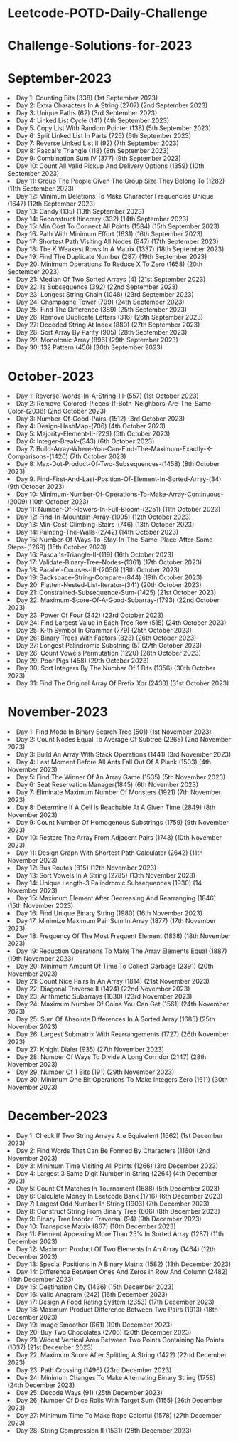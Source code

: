 # Leetcode-POTD-Daily-Challenge

# Challenge-Solutions-for-2023

# September-2023
<li>Day 1: Counting Bits (338) (1st September 2023)</li>
<li>Day 2: Extra Characters In A String (2707) (2nd September 2023)</li>
<li>Day 3: Unique Paths (62) (3rd September 2023)</li>
<li>Day 4: Linked List Cycle (141) (4th September 2023)</li>
<li>Day 5: Copy List With Random Pointer (138) (5th September 2023)</li>
<li>Day 6: Split Linked List In Parts (725) (6th September 2023)</li>
<li>Day 7: Reverse Linked List II (92) (7th September 2023)</li>
<li>Day 8: Pascal's Triangle (118) (8th September 2023)</li>
<li>Day 9: Combination Sum IV (377) (9th September 2023)</li>
<li>Day 10: Count All Valid Pickup And Delivery Options (1359) (10th September 2023)</li>
<li>Day 11: Group The People Given The Group Size They Belong To (1282) (11th September 2023)</li>
<li>Day 12: Minimum Deletions To Make Character Frequencies Unique (1647) (12th September 2023)</li>
<li>Day 13: Candy (135) (13th September 2023)</li>
<li>Day 14: Reconstruct Itinerary (332) (14th September 2023)</li>
<li>Day 15: Min Cost To Connect All Points (1584) (15th September 2023)</li>
<li>Day 16: Path With Minimum Effort (1631) (16th September 2023)</li>
<li>Day 17: Shortest Path Visiting All Nodes (847) (17th September 2023)</li>
<li>Day 18: The K Weakest Rows In A Matrix (1337) (18th September 2023)</li>
<li>Day 19: Find The Duplicate Number (287) (19th September 2023)</li>
<li>Day 20: Minimum Operations To Reduce X To Zero (1658) (20th September 2023)</li>
<li>Day 21: Median Of Two Sorted Arrays (4) (21st September 2023)</li>
<li>Day 22: Is Subsequence (392) (22nd September 2023)</li>
<li>Day 23: Longest String Chain (1048) (23rd September 2023)</li>
<li>Day 24: Champagne Tower (799) (24th September 2023)</li>
<li>Day 25: Find The Difference (389) (25th September 2023)</li>
<li>Day 26: Remove Duplicate Letters (316) (26th September 2023)</li>
<li>Day 27: Decoded String At Index (880) (27th September 2023)</li>
<li>Day 28: Sort Array By Parity (905) (28th September 2023)</li>
<li>Day 29: Monotonic Array (896) (29th September 2023)</li>
<li>Day 30: 132 Pattern (456) (30th September 2023)</li>

# October-2023
<li>Day 1: Reverse-Words-In-A-String-III-(557) (1st October 2023) </li>
<li>Day 2: Remove-Colored-Pieces-If-Both-Neighbors-Are-The-Same-Color-(2038) (2nd October 2023) </li>
<li>Day 3: Number-Of-Good-Pairs-(1512) (3rd October 2023) </li>
<li>Day 4: Design-HashMap-(706) (4th October 2023) </li>
<li>Day 5: Majority-Element-II-(229) (5th October 2023) </li>
<li>Day 6: Integer-Break-(343) (6th October 2023) </li>
<li>Day 7: Build-Array-Where-You-Can-Find-The-Maximum-Exactly-K-Comparisons-(1420) (7th October 2023) </li>
<li>Day 8: Max-Dot-Product-Of-Two-Subsequences-(1458) (8th October 2023) </li>
<li>Day 9: Find-First-And-Last-Position-Of-Element-In-Sorted-Array-(34) (9th October 2023) </li>
<li>Day 10: Minimum-Number-Of-Operations-To-Make-Array-Continuous-(2009) (10th October 2023) </li>
<li>Day 11: Number-Of-Flowers-In-Full-Bloom-(2251) (11th October 2023) </li>
<li>Day 12: Find-In-Mountain-Array-(1095) (12th October 2023) </li>
<li>Day 13: Min-Cost-Climbing-Stairs-(746) (13th October 2023) </li>
<li>Day 14: Painting-The-Walls-(2742) (14th October 2023) </li>
<li>Day 15: Number-Of-Ways-To-Stay-In-The-Same-Place-After-Some-Steps-(1269) (15th October 2023) </li>
<li>Day 16: Pascal's-Triangle-II-(119) (16th October 2023) </li>
<li>Day 17: Validate-Binary-Tree-Nodes-(1361) (17th October 2023) </li>
<li>Day 18: Parallel-Courses-III-(2050) (18th October 2023) </li>
<li>Day 19: Backspace-String-Compare-(844) (19th October 2023) </li>
<li>Day 20: Flatten-Nested-List-Iterator-(341) (20th October 2023) </li>
<li>Day 21: Constrained-Subsequence-Sum-(1425) (21st October 2023) </li>
<li>Day 22: Maximum-Score-Of-A-Good-Subarray-(1793) (22nd October 2023) </li>
<li>Day 23: Power Of Four (342) (23rd October 2023)</li>
<li>Day 24: Find Largest Value In Each Tree Row (515) (24th October 2023)</li>
<li>Day 25: K-th Symbol In Grammar (779) (25th October 2023)</li>
<li>Day 26: Binary Trees With Factors (823) (26th October 2023)</li>
<li>Day 27: Longest Palindromic Substring (5) (27th October 2023)</li>
<li>Day 28: Count Vowels Permutation (1220) (28th October 2023)</li>
<li>Day 29: Poor Pigs (458) (29th October 2023)</li>
<li>Day 30: Sort Integers By The Number Of 1 Bits (1356) (30th October 2023)</li>
<li>Day 31: Find The Original Array Of Prefix Xor (2433) (31st October 2023)</li>

# November-2023
<li>Day 1: Find Mode In Binary Search Tree (501) (1st November 2023)</li>
<li>Day 2: Count Nodes Equal To Average Of Subtree (2265) (2nd November 2023)</li>
<li>Day 3: Build An Array With Stack Operations (1441) (3rd November 2023)</li>
<li>Day 4: Last Moment Before All Ants Fall Out Of A Plank (1503) (4th November 2023)</li>
<li>Day 5: Find The Winner Of An Array Game (1535) (5th November 2023)</li>
<li>Day 6: Seat Reservation Manager(1845) (6th November 2023)</li>
<li>Day 7: Eliminate Maximum Number Of Monsters (1921) (7th November 2023)</li>
<li>Day 8: Determine If A Cell Is Reachable At A Given Time (2849) (8th November 2023)</li>
<li>Day 9: Count Number Of Homogenous Substrings (1759) (9th November 2023)</li>
<li>Day 10: Restore The Array From Adjacent Pairs (1743) (10th November 2023)</li>
<li>Day 11: Design Graph With Shortest Path Calculator (2642) (11th November 2023)</li>
<li>Day 12: Bus Routes (815) (12th November 2023)</li>
<li>Day 13: Sort Vowels In A String (2785) (13th November 2023)</li>
<li>Day 14: Unique Length-3 Palindromic Subsequences (1930) (14 November 2023)</li>
<li>Day 15: Maximum Element After Decreasing And Rearranging (1846) (15th November 2023)</li>
<li>Day 16: Find Unique Binary String (1980) (16th November 2023)</li>
<li>Day 17: Minimize Maximum Pair Sum In Array (1877) (17th November 2023)</li>
<li>Day 18: Frequency Of The Most Frequent Element (1838) (18th November 2023)</li>
<li>Day 19: Reduction Operations To Make The Array Elements Equal (1887) (19th November 2023)</li>
<li>Day 20: Minimum Amount Of Time To Collect Garbage (2391) (20th November 2023)</li>
<li>Day 21: Count Nice Pairs In An Array (1814) (21st November 2023)</li>
<li>Day 22: Diagonal Traverse II (1424) (22nd November 2023)</li>
<li>Day 23: Arithmetic Subarrays (1630) (23rd November 2023)</li>
<li>Day 24: Maximum Number Of Coins You Can Get (1561) (24th November 2023)</li>
<li>Day 25: Sum Of Absolute Differences In A Sorted Array (1685) (25th November 2023)</li>
<li>Day 26: Largest Submatrix With Rearrangements (1727) (26th November 2023)</li>
<li>Day 27: Knight Dialer (935) (27th November 2023)</li>
<li>Day 28: Number Of Ways To Divide A Long Corridor (2147) (28th November 2023)</li>
<li>Day 29: Number Of 1 Bits (191) (29th November 2023)</li>
<li>Day 30: Minimum One Bit Operations To Make Integers Zero (1611) (30th November 2023)</li>

# December-2023
<li>Day 1: Check If Two String Arrays Are Equivalent (1662) (1st December 2023)</li>
<li>Day 2: Find Words That Can Be Formed By Characters (1160) (2nd November 2023)</li>
<li>Day 3: Minimum Time Visiting All Points (1266) (3rd December 2023)</li>
<li>Day 4: Largest 3 Same Digit Number In String (2264) (4th December 2023)</li>
<li>Day 5: Count Of Matches In Tournament (1688) (5th December 2023)</li>
<li>Day 6: Calculate Money In Leetcode Bank (1716) (6th December 2023)</li>
<li>Day 7: Largest Odd Number In String (1903) (7th December 2023)</li>
<li>Day 8: Construct String From Binary Tree (606) (8th December 2023)</li>
<li>Day 9: Binary Tree Inorder Traversal (94) (9th December 2023)</li>
<li>Day 10: Transpose Matrix (867) (10th December 2023)</li>
<li>Day 11: Element Appearing More Than 25% In Sorted Array (1287) (11th December 2023)</li>
<li>Day 12: Maximum Product Of Two Elements In An Array (1464) (12th December 2023)</li>
<li>Day 13: Special Positions In A Binary Matrix (1582) (13th December 2023)</li>
<li>Day 14: Difference Between Ones And Zeros In Row And Column (2482) (14th December 2023)</li>
<li>Day 15: Destination City (1436) (15th December 2023)</li>
<li>Day 16: Valid Anagram (242) (16th December 2023)</li>
<li>Day 17: Design A Food Rating System (2353) (17th December 2023)</li>
<li>Day 18: Maximum Product Difference Between Two Pairs (1913) (18th December 2023)</li>
<li>Day 19: Image Smoother (661) (19th December 2023)</li>
<li>Day 20: Buy Two Chocolates (2706) (20th December 2023)</li>
<li>Day 21: Widest Vertical Area Between Two Points Containing No Points (1637) (21st December 2023)</li>
<li>Day 22: Maximum Score After Splitting A String (1422) (22nd December 2023)</li>
<li>Day 23: Path Crossing (1496) (23rd December 2023)</li>
<li>Day 24: Minimum Changes To Make Alternating Binary String (1758) (24th December 2023)</li>
<li>Day 25: Decode Ways (91) (25th December 2023)</li>
<li>Day 26: Number Of Dice Rolls With Target Sum (1155) (26th December 2023)</li>
<li>Day 27: Minimum Time To Make Rope Colorful (1578) (27th December 2023)</li>
<li>Day 28: String Compression II (1531) (28th December 2023)</li>
